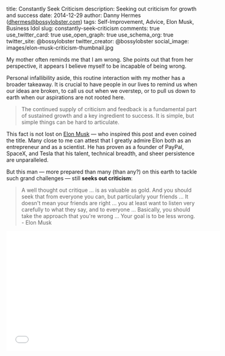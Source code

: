 title: Constantly Seek Criticism
description: Seeking out criticism for growth and success
date: 2014-12-29
author: Danny Hermes (dhermes@bossylobster.com)
tags: Self-Improvement, Advice, Elon Musk, Business Idol
slug: constantly-seek-criticism
comments: true
use_twitter_card: true
use_open_graph: true
use_schema_org: true
twitter_site: @bossylobster
twitter_creator: @bossylobster
social_image: images/elon-musk-criticism-thumbnail.jpg

My mother often reminds me that I am wrong. She points out that from her
perspective, it appears I believe myself to be incapable of being wrong.

Personal infallibility aside, this routine interaction with my mother
has a broader takeaway. It is crucial to have people in our lives to remind
us when our ideas are broken, to call us out when we overstep, or to pull us
down to earth when our aspirations are not rooted here.

> The continued supply of criticism and feedback is a fundamental
> part of sustained growth and a key ingredient to success. It is
> simple, but simple things can be hard to articulate.

This fact is not lost on [Elon Musk][1] &mdash; who inspired this
post and even coined the title. Many close to me can attest that I greatly
admire Elon both as an entrepreneur and as a scientist. He has proven as a
founder of PayPal, SpaceX, and Tesla that his talent, technical breadth,
and sheer persistence are unparalleled.

But this man &mdash; more prepared than many (than any?) on this earth to
tackle such grand challenges &mdash; still **seeks out criticism**:

> A well thought out critique ... is as valuable as gold.
> And you should seek that from everyone you can, but particularly your
> friends ... It doesn't mean your friends are right ... you at least want to
> listen very carefully to what they say, and to everyone ... Basically,
> you should take the approach that you're wrong ... Your goal is to be less
> wrong. <br/> - Elon Musk

<!-- Full quote: https://gist.github.com/dhermes/b1c3821d7e23722c34b9 -->

<iframe width="560" height="315" src="//www.youtube.com/embed/NU7W7qe2R0A?rel=0&amp;controls=0&amp;showinfo=0&amp;start=640&amp;end=709" frameborder="0" allowfullscreen></iframe>

[1]: https://flic.kr/p/d83K9o
